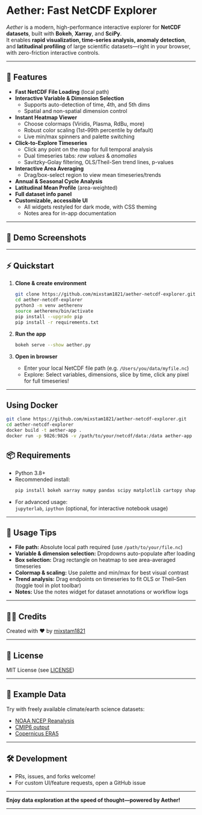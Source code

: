 # Aether: Fast NetCDF Explorer

_Aether_ is a modern, high-performance interactive explorer for **NetCDF datasets**, built with **Bokeh**, **Xarray**, and **SciPy**.  
It enables **rapid visualization, time-series analysis, anomaly detection**, and **latitudinal profiling** of large scientific datasets—right in your browser, with zero-friction interactive controls.

---

## 🚀 Features

- **Fast NetCDF File Loading** (local path)
- **Interactive Variable & Dimension Selection**
  - Supports auto-detection of time, 4th, and 5th dims
  - Spatial and non-spatial dimension control
- **Instant Heatmap Viewer**
  - Choose colormaps (Viridis, Plasma, RdBu, more)
  - Robust color scaling (1st–99th percentile by default)
  - Live min/max spinners and palette switching
- **Click-to-Explore Timeseries**
  - Click any point on the map for full temporal analysis
  - Dual timeseries tabs: _raw values_ & _anomalies_
  - Savitzky-Golay filtering, OLS/Theil-Sen trend lines, p-values
- **Interactive Area Averaging**
  - Drag/box-select region to view mean timeseries/trends
- **Annual & Seasonal Cycle Analysis**
- **Latitudinal Mean Profile** (area-weighted)
- **Full dataset info panel**
- **Customizable, accessible UI**
  - All widgets restyled for dark mode, with CSS theming
  - Notes area for in-app documentation

---

## 🎥 Demo Screenshots
<!-- Insert images or GIFs of the UI here if possible -->

---

## ⚡ Quickstart

1. **Clone & create environment**
    ```bash
    git clone https://github.com/mixstam1821/aether-netcdf-explorer.git
    cd aether-netcdf-explorer
    python3 -m venv aetherenv
    source aetherenv/bin/activate
    pip install --upgrade pip
    pip install -r requirements.txt
    ```

2. **Run the app**
    ```bash
    bokeh serve --show aether.py
    ```

3. **Open in browser**
    - Enter your local NetCDF file path (e.g. `/Users/you/data/myfile.nc`)
    - Explore: Select variables, dimensions, slice by time, click any pixel for full timeseries!

---

## Using Docker

```bash
git clone https://github.com/mixstam1821/aether-netcdf-explorer.git
cd aether-netcdf-explorer
docker build -t aether-app .
docker run -p 9826:9826 -v /path/to/your/netcdf/data:/data aether-app
```

## 📦 Requirements

- Python 3.8+
- Recommended install:
    ```bash
    pip install bokeh xarray numpy pandas scipy matplotlib cartopy shapely cftime
    ```
- For advanced usage:  
  `jupyterlab`, `ipython` (optional, for interactive notebook usage)

---

## 🧭 Usage Tips

- **File path:** Absolute local path required (use `/path/to/your/file.nc`)
- **Variable & dimension selection:** Dropdowns auto-populate after loading
- **Box selection:** Drag rectangle on heatmap to see area-averaged timeseries
- **Colormap & scaling:** Use palette and min/max for best visual contrast
- **Trend analysis:** Drag endpoints on timeseries to fit OLS or Theil–Sen (toggle tool in plot toolbar)
- **Notes:** Use the notes widget for dataset annotations or workflow logs

---

## 👨‍💻 Credits

Created with ❤️ by [mixstam1821](https://github.com/mixstam1821)

---

## 🔗 License

MIT License (see [LICENSE](./LICENSE))

---

## 🌊 Example Data

Try with freely available climate/earth science datasets:

- [NOAA NCEP Reanalysis](https://psl.noaa.gov/data/gridded/data.ncep.reanalysis.html)
- [CMIP6 output](https://esgf-node.llnl.gov/projects/cmip6/)
- [Copernicus ERA5](https://cds.climate.copernicus.eu/cdsapp#!/dataset/reanalysis-era5-single-levels-monthly-means)

---

## 🛠️ Development

- PRs, issues, and forks welcome!
- For custom UI/feature requests, open a GitHub issue

---

**Enjoy data exploration at the speed of thought—powered by Aether!**

---
